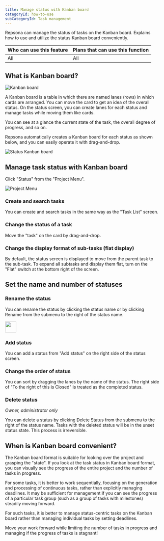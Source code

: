 ```yaml
---
title: Manage status with Kanban board
categoryId: how-to-use
subCategoryId: Task management
---
```


Repsona can manage the status of tasks on the Kanban board. Explains how to use and utilize the status Kanban board conveniently.

|Who can use this feature|Plans that can use this function|
|---|---|
|All|All|

## What is Kanban board?

![Kanban board](/images/help/kanban.webp)

A Kanban board is a table in which there are named lanes (rows) in which cards are arranged. You can move the card to get an idea of the overall status. On the status screen, you can create lanes for each status and manage tasks while moving them like cards.

You can see at a glance the current state of the task, the overall degree of progress, and so on.

Repsona automatically creates a Kanban board for each status as shown below, and you can easily operate it with drag-and-drop.

![Status Kanban board](/images/features/ja/status.webp)

## Manage task status with Kanban board

Click "Status" from the "Project Menu".

![Project Menu](/images/help/project-menu.ja.png)

### Create and search tasks

You can create and search tasks in the same way as the "Task List" screen.

### Change the status of a task

Move the "task" on the card by drag-and-drop.

### Change the display format of sub-tasks (flat display)

By default, the status screen is displayed to move from the parent task to the sub-task. To expand all subtasks and display them flat, turn on the "Flat" switch at the bottom right of the screen.

## Set the name and number of statuses

### Rename the status

You can rename the status by clicking the status name or by clicking Rename from the submenu to the right of the status name.

<img src="/images/help/sub-menu.png" width="36">

### Add status

You can add a status from "Add status" on the right side of the status screen.

### Change the order of status

You can sort by dragging the lanes by the name of the status. The right side of "To the right of this is Closed" is treated as the completed status.

### Delete status

*Owner, administrator only*

You can delete a status by clicking Delete Status from the submenu to the right of the status name. Tasks with the deleted status will be in the unset status state. This process is irreversible.

## When is Kanban board convenient?

The Kanban board format is suitable for looking over the project and grasping the "state". If you look at the task status in Kanban board format, you can visually see the progress of the entire project and the number of tasks in progress.

For some tasks, it is better to work sequentially, focusing on the generation and processing of continuous tasks, rather than explicitly managing deadlines. It may be sufficient for management if you can see the progress of a particular task group (such as a group of tasks with milestones) steadily moving forward.

For such tasks, it is better to manage status-centric tasks on the Kanban board rather than managing individual tasks by setting deadlines.

Move your work forward while limiting the number of tasks in progress and managing if the progress of tasks is stagnant!
